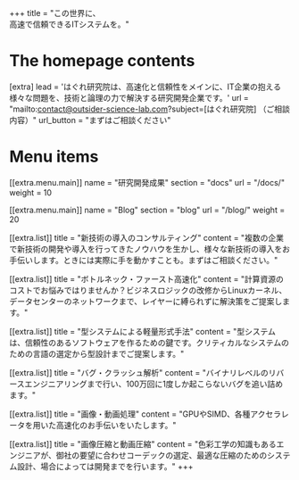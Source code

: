 +++
title = "この世界に、<br>高速で信頼できるITシステムを。"

# The homepage contents
[extra]
lead = 'はぐれ研究院は、高速化と信頼性をメインに、IT企業の抱える様々な問題を、技術と論理の力で解決する研究開発企業です。'
url = "mailto:contact@outsider-science-lab.com?subject=[はぐれ研究院] （ご相談内容）"
url_button = "まずはご相談ください"

# Menu items
[[extra.menu.main]]
name = "研究開発成果"
section = "docs"
url = "/docs/"
weight = 10

[[extra.menu.main]]
name = "Blog"
section = "blog"
url = "/blog/"
weight = 20

[[extra.list]]
title = "新技術の導入のコンサルティング"
content = "複数の企業で新技術の開発や導入を行ってきたノウハウを生かし、様々な新技術の導入をお手伝いします。ときには実際に手を動かすことも。まずはご相談ください。"

[[extra.list]]
title = "ボトルネック・ファースト高速化"
content = "計算資源のコストでお悩みではりませんか？ビジネスロジックの改修からLinuxカーネル、データセンターのネットワークまで、レイヤーに縛られずに解決策をご提案します。"

[[extra.list]]
title = "型システムによる軽量形式手法"
content = "型システムは、信頼性のあるソフトウェアを作るための鍵です。クリティカルなシステムのための言語の選定から型設計までご提案します。"

[[extra.list]]
title = "バグ・クラッシュ解析"
content = "バイナリレベルのリバースエンジニアリングまで行い、100万回に1度しか起こらないバグを追い詰めます。"

[[extra.list]]
title = "画像・動画処理"
content = "GPUやSIMD、各種アクセラレータを用いた高速化のお手伝いをいたします。"

[[extra.list]]
title = "画像圧縮と動画圧縮"
content = "色彩工学の知識もあるエンジニアが、御社の要望に合わせコーデックの選定、最適な圧縮のためのシステム設計、場合によっては開発までを行います。"
+++
